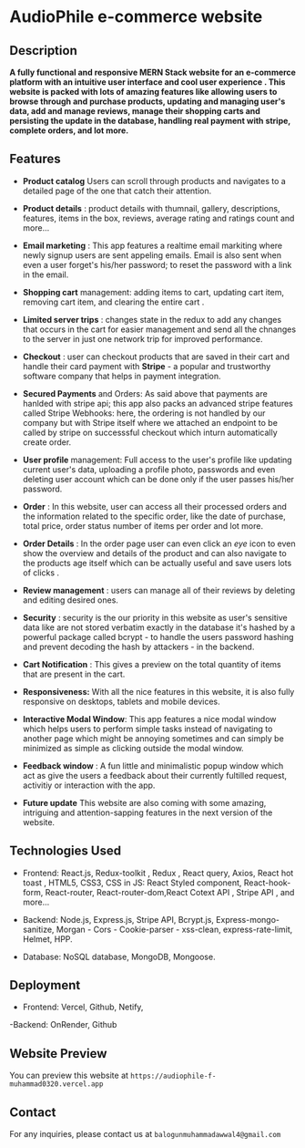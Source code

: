 # AudioPhile e-commerce website

## Description

**A fully functional and responsive MERN Stack website for an e-commerce platform with an intuitive user interface and cool user experience . This website is packed with lots of amazing features like allowing users to browse through and purchase products, updating and managing user's data, add and manage reviews, manage their shopping carts and persisting the update in the database, handling real payment with stripe, complete orders, and lot more.**

## Features

- **Product catalog** Users can scroll through products and navigates to a detailed page of the one that catch their attention.

- **Product details** : product details with thumnail, gallery, descriptions, features, items in the box, reviews, average rating and ratings count and more...

- **Email marketing** : This app features a realtime email markiting where newly signup users are sent appeling emails. Email is also sent when even a user forget's his/her password; to reset the password with a link in the email.

- **Shopping cart** management: adding items to cart, updating cart item, removing cart item, and clearing the entire cart .

- **Limited server trips** : changes state in the redux to add any changes that occurs in the cart for easier management and send all the chnanges to the server in just one network trip for improved performance.

- **Checkout** : user can checkout products that are saved in their cart and handle their card payment with **Stripe** - a popular and trustworthy software company that helps in payment integration.

- **Secured Payments** and Orders: As said above that payments are hanlded with stripe api; this app also packs an advanced stripe features called Stripe Webhooks: here, the ordering is not handled by our company but with Stripe itself where we attached an endpoint to be called by stripe on successsful checkout which inturn automatically create order.

- **User profile** management: Full access to the user's profile like updating current user's data, uploading a profile photo, passwords and even deleting user account which can be done only if the user passes his/her password.

- **Order** : In this website, user can access all their processed orders and the information related to the specific order, like the date of purchase, total price, order status number of items per order and lot more.

- **Order Details** : In the order page user can even click an _eye_ icon to even show the overview and details of the product and can also navigate to the products age itself which can be actually useful and save users lots of clicks .

- **Review management** : users can manage all of their reviews by deleting and editing desired ones.

- **Security** : security is the our priority in this website as user's sensitive data like are not stored verbatim exactly in the database it's hashed by a powerful package called bcrypt - to handle the users password hashing and prevent decoding the hash by attackers - in the backend.

- **Cart Notification** : This gives a preview on the total quantity of items that are present in the cart.

- **Responsiveness:** With all the nice features in this website, it is also fully responsive on desktops, tablets and mobile devices.

- **Interactive Modal Window**: This app features a nice modal window which helps users to perform simple tasks instead of navigating to another page which might be annoying sometimes and can simply be minimized as simple as clicking outside the modal window.

- **Feedback window** : A fun little and minimalistic popup window which act as give the users a feedback about their currently fultilled request, activitiy or interaction with the app.

- **Future update** This website are also coming with some amazing, intriguing and attention-sapping features in the next version of the website.

## Technologies Used

- Frontend: React.js, Redux-toolkit , Redux , React query, Axios, React hot toast , HTML5, CSS3, CSS in JS: React Styled component, React-hook-form, React-router, React-router-dom,React Cotext API , Stripe API , and more...

- Backend: Node.js, Express.js, Stripe API, Bcrypt.js, Express-mongo-sanitize, Morgan - Cors - Cookie-parser - xss-clean, express-rate-limit, Helmet, HPP.

- Database: NoSQL database, MongoDB, Mongoose.

## Deployment

- Frontend: Vercel, Github, Netify,

-Backend: OnRender, Github

## Website Preview

You can preview this website at `https://audiophile-f-muhammad0320.vercel.app`

## Contact

For any inquiries, please contact us at `balogunmuhammadawwal4@gmail.com`
